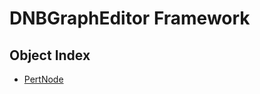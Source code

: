 # DNBGraphEditor Framework

## Object Index

  * [PertNode](DNBGraphEditor/interface_PertNode_13712.md)